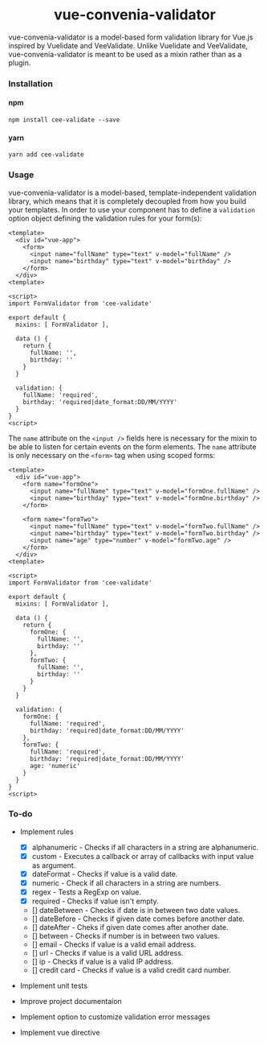 <h1 align="center">vue-convenia-validator</h1>

vue-convenia-validator is a model-based form validation library for Vue.js
inspired by Vuelidate and VeeValidate. Unlike Vuelidate and VeeValidate,
vue-convenia-validator is meant to be used as a mixin rather than as a plugin.


### Installation

#### npm

```
npm install cee-validate --save
```

#### yarn

```
yarn add cee-validate
```

### Usage

vue-convenia-validator is a model-based, template-independent validation library,
which means that it is completely decoupled from how you build your templates.
In order to use your component has to define a `validation` option object
defining the validation rules for your form(s):

```vue
<template>
  <div id="vue-app">
    <form>
      <input name="fullName" type="text" v-model="fullName" />
      <input name="birthday" type="text" v-model="birthday" />
    </form>
  </div>
<template>

<script>
import FormValidator from 'cee-validate'

export default {
  mixins: [ FormValidator ],

  data () {
    return {
      fullName: '',
      birthday: ''
    }
  }

  validation: {
    fullName: 'required',
    birthday: 'required|date_format:DD/MM/YYYY'
  }
}
<script>
```

The `name` attribute on the `<input />` fields here is necessary for the mixin
to be able to listen for certain events on the form elements. The `name`
attribute is only necessary on the `<form>` tag when using scoped forms:

```vue
<template>
  <div id="vue-app">
    <form name="formOne">
      <input name="fullName" type="text" v-model="formOne.fullName" />
      <input name="birthday" type="text" v-model="formOne.birthday" />
    </form>

    <form name="formTwo">
      <input name="fullName" type="text" v-model="formTwo.fullName" />
      <input name="birthday" type="text" v-model="formTwo.birthday" />
      <input name="age" type="number" v-model="formTwo.age" />
    </form>
  </div>
<template>

<script>
import FormValidator from 'cee-validate'

export default {
  mixins: [ FormValidator ],

  data () {
    return {
      formOne: {
        fullName: '',
        birthday: ''
      },
      formTwo: {
        fullName: '',
        birthday: ''
      }
    }
  }

  validation: {
    formOne: {
      fullName: 'required',
      birthday: 'required|date_format:DD/MM/YYYY'
    },
    formTwo: {
      fullName: 'required',
      birthday: 'required|date_format:DD/MM/YYYY'
      age: 'numeric'
    }
  }
}
<script>
```

### To-do

- Implement rules
  - [x] alphanumeric - Checks if all characters in a string are alphanumeric.
  - [x] custom - Executes a callback or array of callbacks with input value as argument.
  - [x] dateFormat - Checks if value is a valid date.
  - [x] numeric - Check if all characters in a string are numbers.
  - [x] regex - Tests a RegExp on value.
  - [x] required - Checks if value isn't empty.
  - [] dateBetween - Checks if date is in between two date values.
  - [] dateBefore - Checks if given date comes before another date.
  - [] dateAfter - Cheks if given date comes after another date.
  - [] between - Checks if number is in between two values.
  - [] email - Checks if value is a valid email address.
  - [] url - Checks if value is a valid URL address.
  - [] ip - Checks if value is a valid IP address.
  - [] credit card - Checks if value is a valid credit card number.

- Implement unit tests
- Improve project documentaion
- Implement option to customize validation error messages
- Implement vue directive